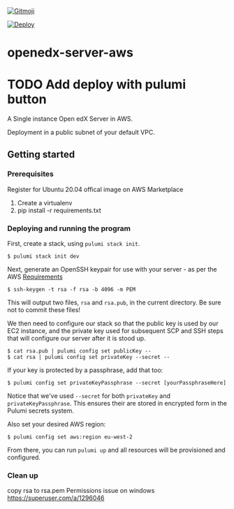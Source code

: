 <a href="https://gitmoji.dev">
  <img src="https://img.shields.io/badge/gitmoji-%20😜%20😍-FFDD67.svg?style=flat-square" alt="Gitmoji">
</a>

[![Deploy](https://get.pulumi.com/new/button.svg)](https://app.pulumi.com/new?template=https://github.com/BbrSofiane/openedx-server-aws)

# openedx-server-aws

# TODO Add deploy with pulumi button

A Single instance Open edX Server in AWS.

Deployment in a public subnet of your default VPC.

## Getting started

### Prerequisites

Register for Ubuntu 20.04 offical image on AWS Marketplace

1. Create a virtualenv
2. pip install -r requirements.txt

### Deploying and running the program

First, create a stack, using `pulumi stack init`.

```
$ pulumi stack init dev
```

Next, generate an OpenSSH keypair for use with your server - as per the AWS [Requirements][1]

```
$ ssh-keygen -t rsa -f rsa -b 4096 -m PEM
```

This will output two files, `rsa` and `rsa.pub`, in the current directory. Be sure not to commit these files!

We then need to configure our stack so that the public key is used by our EC2 instance, and the private key used
for subsequent SCP and SSH steps that will configure our server after it is stood up.

```
$ cat rsa.pub | pulumi config set publicKey --
$ cat rsa | pulumi config set privateKey --secret --
```

If your key is protected by a passphrase, add that too:

```
$ pulumi config set privateKeyPassphrase --secret [yourPassphraseHere]
```

Notice that we've used `--secret` for both `privateKey` and `privateKeyPassphrase`. This ensures their are
stored in encrypted form in the Pulumi secrets system.

Also set your desired AWS region:

```
$ pulumi config set aws:region eu-west-2
```

From there, you can run `pulumi up` and all resources will be provisioned and configured.

### Clean up

[1]: https://docs.aws.amazon.com/AWSEC2/latest/UserGuide/ec2-key-pairs.html#how-to-generate-your-own-key-and-import-it-to-aws

copy rsa to rsa.pem
Permissions issue on windows https://superuser.com/a/1296046
